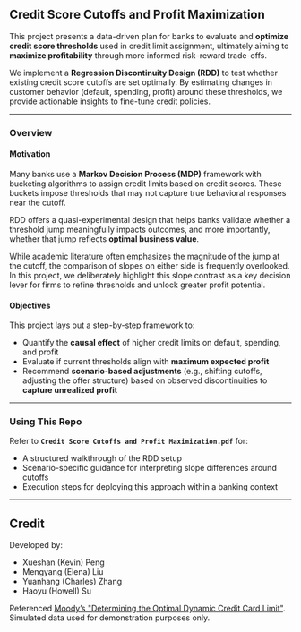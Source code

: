 ## Credit Score Cutoffs and Profit Maximization

This project presents a data-driven plan for banks to evaluate and **optimize credit score thresholds** used in credit limit assignment, ultimately aiming to **maximize profitability** through more informed risk–reward trade-offs.

We implement a **Regression Discontinuity Design (RDD)** to test whether existing credit score cutoffs are set optimally. By estimating changes in customer behavior (default, spending, profit) around these thresholds, we provide actionable insights to fine-tune credit policies.

---

### Overview

#### Motivation

Many banks use a **Markov Decision Process (MDP)** framework with bucketing algorithms to assign credit limits based on credit scores. These buckets impose thresholds that may not capture true behavioral responses near the cutoff.

RDD offers a quasi-experimental design that helps banks validate whether a threshold jump meaningfully impacts outcomes, and more importantly, whether that jump reflects **optimal business value**.

While academic literature often emphasizes the magnitude of the jump at the cutoff, the comparison of slopes on either side is frequently overlooked. In this project, we deliberately highlight this slope contrast as a key decision lever for firms to refine thresholds and unlock greater profit potential.

#### Objectives

This project lays out a step-by-step framework to:
- Quantify the **causal effect** of higher credit limits on default, spending, and profit
- Evaluate if current thresholds align with **maximum expected profit**
- Recommend **scenario-based adjustments** (e.g., shifting cutoffs, adjusting the offer structure) based on observed discontinuities to **capture unrealized profit**

---

### Using This Repo

Refer to **`Credit Score Cutoffs and Profit Maximization.pdf`** for:
- A structured walkthrough of the RDD setup
- Scenario-specific guidance for interpreting slope differences around cutoffs
- Execution steps for deploying this approach within a banking context

---

## Credit

Developed by:
- Xueshan (Kevin) Peng  
- Mengyang (Elena) Liu  
- Yuanhang (Charles) Zhang  
- Haoyu (Howell) Su  

Referenced [Moody’s "Determining the Optimal Dynamic Credit Card Limit"](https://www.moodys.com/web/en/us/insights/resources/Determining-the-Optimal-Dynamic-Credit-Card-Limit.pdf).  
Simulated data used for demonstration purposes only.
